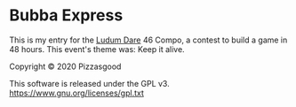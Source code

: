 # Bubba Express

This is my entry for the [Ludum Dare](https://ldjam.com) 46 Compo, a contest to build a game in 48 hours.  This event's theme was: Keep it alive.

Copyright © 2020 Pizzasgood

This software is released under the GPL v3.
<https://www.gnu.org/licenses/gpl.txt>
